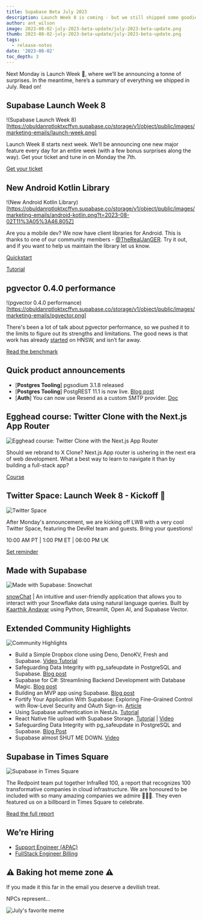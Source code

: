 ```yaml
---
title: Supabase Beta July 2023
description: Launch Week 8 is coming - but we still shipped some goodies during July
author: ant_wilson
image: 2023-08-02-july-2023-beta-update/july-2023-beta-update.png
thumb: 2023-08-02-july-2023-beta-update/july-2023-beta-update.png
tags:
  - release-notes
date: '2023-08-02'
toc_depth: 3
---
```


Next Monday is Launch Week 🎱, where we’ll be announcing a tonne of surprises. In the meantime, here’s a summary of everything we shipped in July. Read on!

## Supabase Launch Week 8

!(Supabase Launch Week 8)[https://obuldanrptloktxcffvn.supabase.co/storage/v1/object/public/images/marketing-emails/launch-week.png]

Launch Week 8 starts next week. We’ll be announcing one new major feature every day for an entire week (with a few bonus surprises along the way). Get your ticket and tune in on Monday the 7th.

[Get your ticket](https://supabase.com/launch-week)

## New Android Kotlin Library

!(New Android Kotlin Library)[https://obuldanrptloktxcffvn.supabase.co/storage/v1/object/public/images/marketing-emails/android-kotlin.png?t=2023-08-02T11%3A05%3A46.805Z]

Are you a mobile dev? We now have client libraries for Android. This is thanks to one of our community members - [@TheRealJanGER](https://twitter.com/TheRealJanGER). Try it out, and if you want to help us maintain the library let us know.

[Quickstart](https://supabase.com/docs/guides/getting-started/quickstarts/kotlin)

[Tutorial](https://supabase.com/docs/guides/getting-started/tutorials/with-kotlin)

## pgvector 0.4.0 performance

!(pgvector 0.4.0 performance)[https://obuldanrptloktxcffvn.supabase.co/storage/v1/object/public/images/marketing-emails/pgvector.png]

There's been a lot of talk about pgvector performance, so we pushed it to the limits to figure out its strengths and limitations. The good news is that work has already [started](https://github.com/pgvector/pgvector/tree/hnsw) on HNSW, and isn’t far away.

[Read the benchmark](https://supabase.com/blog/pgvector-performance)

## Quick product announcements

- [**Postgres Tooling**] pgsodium 3.1.8 released
- [**Postgres Tooling**] PostgREST 11.1 is now live. [Blog post](https://supabase.com/blog/postgrest-11-1-release)
- [**Auth**] You can now use Resend as a custom SMTP provider. [Doc](https://www.notion.so/Clicking-on-https-supabase-com-docs-reference-dart-functions-invoke-redirects-to-https-supabase--fb705ffc7cbb41fd98b31ab9c8772019?pvs=21)

## Egghead course: Twitter Clone with the Next.js App Router

![Egghead course: Twitter Clone with the Next.js App Router](https://obuldanrptloktxcffvn.supabase.co/storage/v1/object/public/images/marketing-emails/egghead-course.png?t=2023-08-02T10%3A55%3A17.908Z)

Should we rebrand to X Clone? Next.js App router is ushering in the next era of web development. What a best way to learn to navigate it than by building a full-stack app?

[Course](https://egghead.io/courses/build-a-twitter-clone-with-the-next-js-app-router-and-supabase-19bebadb)

## Twitter Space: Launch Week 8 - Kickoff 🏈

![Twitter Space](https://obuldanrptloktxcffvn.supabase.co/storage/v1/object/public/images/marketing-emails/twitter-space.png?t=2023-08-02T11%3A05%3A03.838Z)

After Monday's announcement, we are kicking off LW8 with a very cool Twitter Space, featuring the DevRel team and guests. Bring your questions!

10:00 AM PT | 1:00 PM ET | 06:00 PM UK

[Set reminder](https://twitter.com/i/spaces/1DXGyvjkeEeJM)

## Made with Supabase

![Made with Supabase: Snowchat](https://obuldanrptloktxcffvn.supabase.co/storage/v1/object/public/images/marketing-emails/snowchat.png)

[snowChat](https://snowchat.streamlit.app/) | An intuitive and user-friendly application that allows you to interact with your Snowflake data using natural language queries. Built by [Kaarthik Andavar](https://twitter.com/kaarthikcodes) using Python, Streamlit, Open AI, and Supabase Vector.

## Extended Community Highlights

![Community Highlights](https://obuldanrptloktxcffvn.supabase.co/storage/v1/object/public/images/marketing-emails/community-highlights.png)

- Build a Simple Dropbox clone using Deno, DenoKV, Fresh and Supabase. [Video Tutorial](https://www.youtube.com/watch?v=_WerF8YMqks)
- Safeguarding Data Integrity with pg_safeupdate in PostgreSQL and Supabase. [Blog post](https://www.notion.so/809925346af243b3a4ede8774e71472c?pvs=21)
- Supabase for C#: Streamlining Backend Development with Database Magic. [Blog post](https://themurph.hashnode.dev/supabase-csharp)
- Building an MVP app using Supabase. [Blog post](https://www.antstack.com/blog/building-an-mvp-app-using-supabase/)
- Fortify Your Application With Supabase: Exploring Fine-Grained Control with Row-Level Security and OAuth Sign-in. [Article](https://techconative.com/blog/supabase-rls-security-oauth-authentication/)
- Using Supabase authentication in NestJs. [Tutorial](https://blog.iamstarcode.com/using-supabase-authentication-in-nestjs)
- React Native file upload with Supabase Storage. [Tutorial](https://supabase.com/blog/react-native-storage) | [Video](https://www.youtube.com/watch?v=am6w5zEDk_g)
- Safeguarding Data Integrity with pg_safeupdate in PostgreSQL and Supabase. [Blog Post](https://blog.mansueli.com/safeguarding-data-integrity-with-pg-safeupdate-in-postgresql-and-supabase)
- Supabase almost SHUT ME DOWN. [Video](https://www.youtube.com/watch?v=2WHTZa4ENfc)

## Supabase in Times Square

![Supabase in Times Square](https://obuldanrptloktxcffvn.supabase.co/storage/v1/object/public/images/marketing-emails/times-sq.png?t=2023-08-02T11%3A04%3A14.458Z)

The Redpoint team put together InfraRed 100, a report that recognizes 100 transformative companies in cloud infrastructure. We are honoured to be included with so many amazing companies we admire 🙇🏻‍♂️. They even featured us on a billboard in Times Square to celebrate.

[Read the full report](https://www.redpoint.com/infrared/100/)

## We’re Hiring

- [Support Engineer (APAC)](https://boards.greenhouse.io/supabase/jobs/4934378004)
- [FullStack Engineer Billing](https://www.notion.so/Beta-Update-July-Monday-31st-10386eba40934ea597ee5e5b1b81574e?pvs=21)

## ⚠️ Baking hot meme zone ⚠️

If you made it this far in the email you deserve a devilish treat.

NPCs represent…

![July's favorite meme](https://obuldanrptloktxcffvn.supabase.co/storage/v1/object/public/images/marketing-emails/supabase-meme.png)

